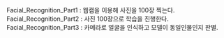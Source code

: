 Facial_Recognition_Part1 : 웹캠을 이용해 사진을 100장 찍는다.
Facial_Recognition_Part2 : 사진 100장으로 학습을 진행한다.
Facial_Recognition_Part3 : 카메라로 얼굴을 인식하고 모델이 동일인물인지 판별.